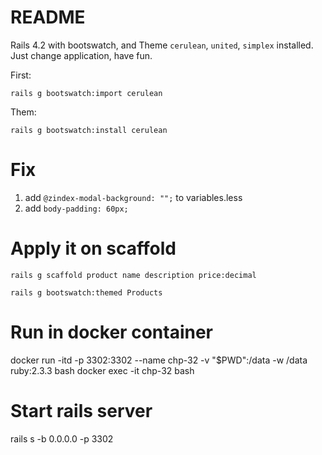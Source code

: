 # README

Rails 4.2 with bootswatch, and Theme `cerulean`, `united`, `simplex` installed. Just change application, have fun.

First:

`rails g bootswatch:import cerulean`

Them:

`rails g bootswatch:install cerulean`


# Fix

1. add `@zindex-modal-background: "";` to variables.less
2. add `body-padding: 60px;`

# Apply it on scaffold

`rails g scaffold product name description price:decimal`

`rails g bootswatch:themed Products`

# Run in docker container
docker run -itd -p 3302:3302 --name chp-32 -v "$PWD":/data -w /data ruby:2.3.3 bash
docker exec -it chp-32 bash

# Start rails server
rails s -b 0.0.0.0 -p 3302
